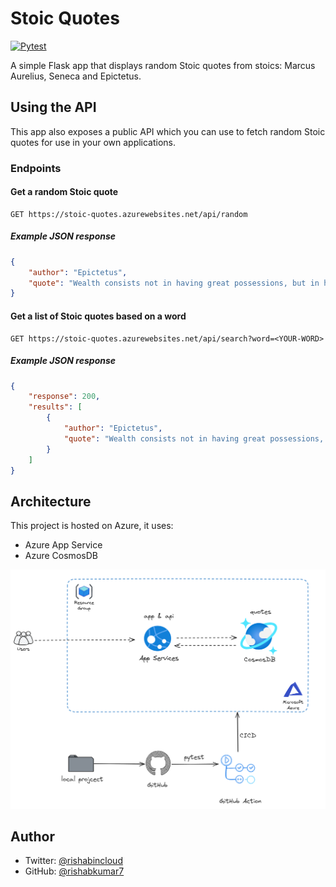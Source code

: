 # Stoic Quotes

[![Pytest](https://github.com/rishabkumar7/stoic-quotes/actions/workflows/run_test.yml/badge.svg)](https://github.com/rishabkumar7/stoic-quotes/actions/workflows/run_test.yml)


A simple Flask app that displays random Stoic quotes from stoics: Marcus Aurelius, Seneca and Epictetus.

## Using the API

This app also exposes a public API which you can use to fetch random Stoic quotes for use in your own applications.

### Endpoints

#### Get a random Stoic quote

```
GET https://stoic-quotes.azurewebsites.net/api/random
```

##### Example JSON response

```json
{
    "author": "Epictetus",
    "quote": "Wealth consists not in having great possessions, but in having few wants"
}
```

#### Get a list of Stoic quotes based on a word

```
GET https://stoic-quotes.azurewebsites.net/api/search?word=<YOUR-WORD>
```

##### Example JSON response

```json
{
    "response": 200,
    "results": [
        {
            "author": "Epictetus",
            "quote": "Wealth consists not in having great possessions, but in having few wants"
        }
    ]
}
```

## Architecture

This project is hosted on Azure, it uses:

- Azure App Service
- Azure CosmosDB

![Stoic Quotes Architecture](./stoic-quotes-architecture.png)

## Author

- Twitter: [@rishabincloud](https://x.com/rishabincloud)
- GitHub: [@rishabkumar7](https://github.com/rishabkumar7)
